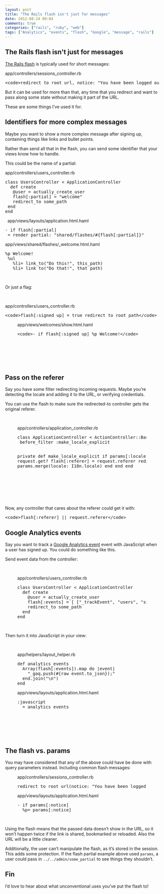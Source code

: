 ```yaml
---
layout: post
title: "The Rails flash isn't just for messages"
date: 2012-08-24 00:04
comments: true
categories: ["rails", "ruby", "web"]
tags: ["Analytics", "events", "flash", "Google", "message", "rails"]
---
```

## The Rails flash isn't just for messages
<a href="http://guides.rubyonrails.org/action_controller_overview.html#the-flash">The Rails flash</a> is typically used for short messages:

app/controllers/sessions_controller.rb
<pre>&lt;code&gt;redirect_to root_url, notice: &quot;You have been logged out.&quot;&lt;/code&gt;</pre>
But it can be used for more than that, any time that you redirect and want to pass along some state without making it part of the URL.

These are some things I’ve used it for.
<h2>Identifiers for more complex messages</h2>
Maybe you want to show a more complex message after signing up, containing things like links and bullet points.

Rather than send all that in the flash, you can send some identifier that your views know how to handle.

This could be the name of a partial:

app/controllers/users_controller.rb
<pre>class UsersController &lt; ApplicationController
  def create
   @user = actually_create_user
   flash[:partial] = &quot;welcome&quot;
   redirect_to some_path
 end
end</pre>


&nbsp;
app/views/layouts/application.html.haml
</figcaption>
<div>
<pre>- if flash[:partial]
 = render partial: &quot;shared/flashes/#{flash[:partial]}&quot;</pre>
app/views/shared/flashes/_welcome.html.haml

</div>

<pre>%p Welcome!
 %ul
   %li= link_to(&quot;Do this!&quot;, this_path)
   %li= link_to(&quot;Do that!&quot;, that_path)</pre>
</figure>

&nbsp;


Or just a flag:



&nbsp;

app/controllers/users_controller.rb
<div>
<pre>&lt;code&gt;flash[:signed_up] = true redirect_to root_path&lt;/code&gt;</pre>
</div>
</figure> <figure> <figcaption>app/views/welcomes/show.html.haml</figcaption>
<div>
<pre>&lt;code&gt;- if flash[:signed_up] %p Welcome!&lt;/code&gt;</pre>
</div>
</figure>

&nbsp;

&nbsp;

&nbsp;
<h2>Pass on the referer</h2>
Say you have some filter redirecting incoming requests. Maybe you’re detecting the locale and adding it to the URL, or verifying credentials.

You can use the flash to make sure the redirected-to controller gets the original referer.

&nbsp;

<figure> <figcaption>app/controllers/application_controller.rb</figcaption>
<div>
<pre>class ApplicationController &lt; ActionController::Base
 before_filter :make_locale_explicit

  private
  def make_locale_explicit
    if params[:locale].blank? &amp;&amp; request.get?
      flash[:referer] = request.referer
      redirect_to params.merge(locale: I18n.locale)
    end
  end
end</pre>
</div>
</figure>

&nbsp;

&nbsp;

&nbsp;

Now, any controller that cares about the referer could get it with:
<pre>&lt;code&gt;flash[:referer] || request.referer&lt;/code&gt;</pre>
<h2>Google Analytics events</h2>
Say you want to track a <a href="https://developers.google.com/analytics/devguides/collection/gajs/eventTrackerGuide">Google Analytics event</a> event with JavaScript when a user has signed up. You could do something like this.

Send event data from the controller:

&nbsp;

<figure> <figcaption>app/controllers/users_controller.rb</figcaption>
<div>
<pre>class UsersController &lt; ApplicationController
  def create
    @user = actually_create_user
    flash[:events] = [ [&quot;_trackEvent&quot;, &quot;users&quot;, &quot;signup&quot;] ]
    redirect_to some_path
  end
end</pre>
</div>
</figure>

&nbsp;


Then turn it into JavaScript in your view:

&nbsp;

<figure> <figcaption>app/helpers/layout_helper.rb</figcaption>
<div>
<pre>def analytics_events
  Array(flash[:events]).map do |event|
    &quot;_gaq.push(#{raw event.to_json});&quot;
  end.join(&quot;\n&quot;)
end</pre>
</div>
</figure> <figure> <figcaption>app/views/layouts/application.html.haml</figcaption>
<div>
<pre>:javascript
  = analytics_events</pre>
</div>
</figure>

&nbsp;

&nbsp;

&nbsp;
<h2>The flash vs. params</h2>
You may have considered that any of the above could have be done with query parameters instead. Including common flash messages:
&nbsp;

<figure> <figcaption>app/controllers/sessions_controller.rb</figcaption>
<div>
<pre>redirect_to root_url(notice: &quot;You have been logged out.&quot;)</pre>
<span style="font-size: small;"><span style="line-height: normal;">
</span></span>

</div>
</figure> <figure> <figcaption>app/views/layouts/application.html.haml</figcaption>
<div>
<pre>- if params[:notice]
  %p= params[:notice]</pre>
</div>
</figure>

&nbsp;

Using the flash means that the passed data doesn’t show in the URL, so it won’t happen twice if the link is shared, bookmarked or reloaded. Also the URL will be a little cleaner.

Additionally, the user can’t manipulate the flash, as it’s stored in the session. This adds some protection. If the flash partial example above used <code>params</code>, a user could pass in <code>../../admin/some_partial</code> to see things they shouldn’t.
<h2>Fin</h2>
I’d love to hear about what unconventional uses you’ve put the flash to!
